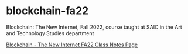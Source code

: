 # blockchain-fa22
Blockchain: The New Internet, Fall 2022, course taught at SAIC in the Art and Technology Studies department

 [Blockchain - The New Internet FA22 Class Notes Page](https://dougrosman.notion.site/Blockchain-The-New-Internet-FA22-aa0c6737f1bf4f34bf7cf5038523a776)